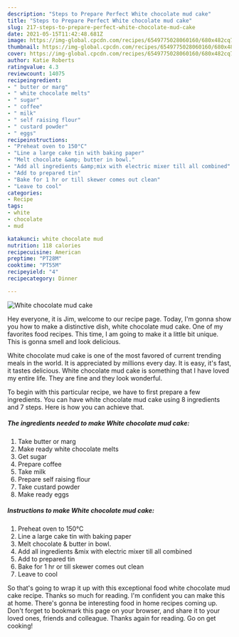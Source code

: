 ```yaml
---
description: "Steps to Prepare Perfect White chocolate mud cake"
title: "Steps to Prepare Perfect White chocolate mud cake"
slug: 217-steps-to-prepare-perfect-white-chocolate-mud-cake
date: 2021-05-15T11:42:48.681Z
image: https://img-global.cpcdn.com/recipes/6549775028060160/680x482cq70/white-chocolate-mud-cake-recipe-main-photo.jpg
thumbnail: https://img-global.cpcdn.com/recipes/6549775028060160/680x482cq70/white-chocolate-mud-cake-recipe-main-photo.jpg
cover: https://img-global.cpcdn.com/recipes/6549775028060160/680x482cq70/white-chocolate-mud-cake-recipe-main-photo.jpg
author: Katie Roberts
ratingvalue: 4.3
reviewcount: 14075
recipeingredient:
- " butter or marg"
- " white chocolate melts"
- " sugar"
- " coffee"
- " milk"
- " self raising flour"
- " custard powder"
- " eggs"
recipeinstructions:
- "Preheat oven to 150°C"
- "Line a large cake tin with baking paper"
- "Melt chocolate &amp; butter in bowl."
- "Add all ingredients &amp;mix with electric mixer till all combined"
- "Add to prepared tin"
- "Bake for 1 hr or till skewer comes out clean"
- "Leave to cool"
categories:
- Recipe
tags:
- white
- chocolate
- mud

katakunci: white chocolate mud 
nutrition: 118 calories
recipecuisine: American
preptime: "PT28M"
cooktime: "PT55M"
recipeyield: "4"
recipecategory: Dinner

---
```



![White chocolate mud cake](https://img-global.cpcdn.com/recipes/6549775028060160/680x482cq70/white-chocolate-mud-cake-recipe-main-photo.jpg)

Hey everyone, it is Jim, welcome to our recipe page. Today, I'm gonna show you how to make a distinctive dish, white chocolate mud cake. One of my favorites food recipes. This time, I am going to make it a little bit unique. This is gonna smell and look delicious.



White chocolate mud cake is one of the most favored of current trending meals in the world. It is appreciated by millions every day. It is easy, it's fast, it tastes delicious. White chocolate mud cake is something that I have loved my entire life. They are fine and they look wonderful.


To begin with this particular recipe, we have to first prepare a few ingredients. You can have white chocolate mud cake using 8 ingredients and 7 steps. Here is how you can achieve that.

<!--inarticleads1-->

##### The ingredients needed to make White chocolate mud cake:

1. Take  butter or marg
1. Make ready  white chocolate melts
1. Get  sugar
1. Prepare  coffee
1. Take  milk
1. Prepare  self raising flour
1. Take  custard powder
1. Make ready  eggs




<!--inarticleads2-->

##### Instructions to make White chocolate mud cake:

1. Preheat oven to 150°C
1. Line a large cake tin with baking paper
1. Melt chocolate &amp; butter in bowl.
1. Add all ingredients &amp;mix with electric mixer till all combined
1. Add to prepared tin
1. Bake for 1 hr or till skewer comes out clean
1. Leave to cool




So that's going to wrap it up with this exceptional food white chocolate mud cake recipe. Thanks so much for reading. I'm confident you can make this at home. There's gonna be interesting food in home recipes coming up. Don't forget to bookmark this page on your browser, and share it to your loved ones, friends and colleague. Thanks again for reading. Go on get cooking!
